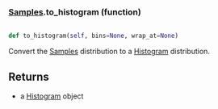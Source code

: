 ### [Samples](Samples.md).to_histogram (function)


```py

def to_histogram(self, bins=None, wrap_at=None)

```



Convert the [Samples](Samples.md) distribution to a [Histogram](Histogram.md) distribution.

Returns
---------
* a [Histogram](Histogram.md) object


